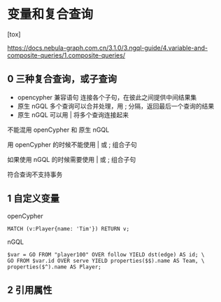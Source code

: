 # 变量和复合查询

[tox]

<https://docs.nebula-graph.com.cn/3.1.0/3.ngql-guide/4.variable-and-composite-queries/1.composite-queries/>

## 0 三种复合查询，或子查询

- opencypher 兼容语句 连接各个子句，在彼此之间提供中间结果集
- 原生 nGQL 多个查询可以合并处理，用 ; 分隔，返回最后一个查询的结果
- 原生 nGQL 可以用 | 将多个查询连接起来

不能混用 openCypher 和 原生 nGQL

用 openCypher 的时候不能使用 | 或 ; 组合子句

如果使用 nGQL 的时候需要使用 | 或 ; 组合子句

符合查询不支持事务

## 1 自定义变量

openCypher

```text
MATCH (v:Player{name: 'Tim'}) RETURN v;
```

nGQL

```nGQL
$var = GO FROM "player100" OVER follow YIELD dst(edge) AS id; \
GO FROM $var.id OVER serve YIELD properties($$).name AS Team, \
properties($^).name AS Player;
```

## 2 引用属性
